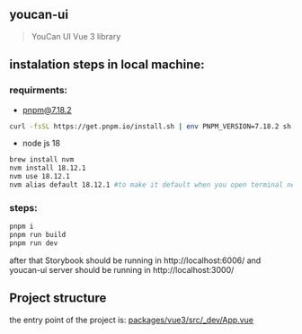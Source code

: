 ## youcan-ui

> YouCan UI Vue 3 library

## instalation steps in local machine:

### requirments:

- pnpm@7.18.2

``` bash
curl -fsSL https://get.pnpm.io/install.sh | env PNPM_VERSION=7.18.2 sh -
```

- node js 18

``` bash
brew install nvm
nvm install 18.12.1
nvm use 18.12.1
nvm alias default 18.12.1 #to make it default when you open terminal next time
```

### steps:

```bash
pnpm i
pnpm run build
pnpm run dev
```

after that Storybook should be running in http://localhost:6006/
and youcan-ui server should be running in http://localhost:3000/

## Project structure

the entry point of the project is: [packages/vue3/src/_dev/App.vue](https://github.com/youcan-shop/youcan-ui/blob/main/packages/vue3/src/_dev/App.vue)
